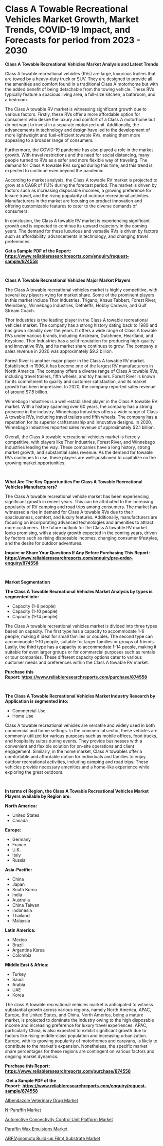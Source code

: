 <p><h1>Class A Towable Recreational Vehicles Market Growth, Market Trends, COVID-19 Impact, and Forecasts for period from 2023 - 2030</h1></p><p><strong>Class A Towable Recreational Vehicles Market Analysis and Latest Trends</strong></p>
<p><p>Class A towable recreational vehicles (RVs) are large, luxurious trailers that are towed by a heavy-duty truck or SUV. They are designed to provide all the amenities and comfort found in a traditional Class A motorhome but with the added benefit of being detachable from the towing vehicle. These RVs typically feature a spacious living area, a full-size kitchen, a bathroom, and a bedroom.</p><p>The Class A towable RV market is witnessing significant growth due to various factors. Firstly, these RVs offer a more affordable option for consumers who desire the luxury and comfort of a Class A motorhome but do not want to invest in a separate motorized unit. Additionally, the advancements in technology and design have led to the development of more lightweight and fuel-efficient towable RVs, making them more appealing to a broader range of consumers.</p><p>Furthermore, the COVID-19 pandemic has also played a role in the market growth. With travel restrictions and the need for social distancing, many people turned to RVs as a safer and more flexible way of traveling. The demand for Class A towable RVs surged during this time, and this trend is expected to continue even beyond the pandemic.</p><p>According to market analysis, the Class A towable RV market is projected to grow at a CAGR of 11.1% during the forecast period. The market is driven by factors such as increasing disposable incomes, a growing preference for leisure travel, and the rising popularity of outdoor recreational activities. Manufacturers in the market are focusing on product innovation and offering customizable features to cater to the diverse demands of consumers.</p><p>In conclusion, the Class A towable RV market is experiencing significant growth and is expected to continue its upward trajectory in the coming years. The demand for these luxurious and versatile RVs is driven by factors such as affordability, advancements in technology, and changing travel preferences.</p></p>
<p><strong>Get a Sample PDF of the Report:&nbsp; <a href="https://www.reliableresearchreports.com/enquiry/request-sample/874558">https://www.reliableresearchreports.com/enquiry/request-sample/874558</a></strong></p>
<p>&nbsp;</p>
<p><strong>Class A Towable Recreational Vehicles Major Market Players</strong></p>
<p><p>The Class A towable recreational vehicles market is highly competitive, with several key players vying for market share. Some of the prominent players in this market include Thor Industries, Trigano, Knaus Tabbert, Forest River, Weinsberg, Winnebago Industries, Dethleffs, Hobby Caravan, and Gulf Stream Coach.</p><p>Thor Industries is the leading player in the Class A towable recreational vehicles market. The company has a strong history dating back to 1980 and has grown steadily over the years. It offers a wide range of Class A towable RVs under various brands, including Airstream, Dutchmen, Heartland, and Keystone. Thor Industries has a solid reputation for producing high-quality and innovative RVs, and its market share continues to grow. The company's sales revenue in 2020 was approximately $9.2 billion.</p><p>Forest River is another major player in the Class A towable RV market. Established in 1996, it has become one of the largest RV manufacturers in North America. The company offers a diverse range of Class A towable RVs, including travel trailers, fifth wheels, and toy haulers. Forest River is known for its commitment to quality and customer satisfaction, and its market growth has been impressive. In 2020, the company reported sales revenue of around $7.8 billion.</p><p>Winnebago Industries is a well-established player in the Class A towable RV market. With a history spanning over 60 years, the company has a strong presence in the industry. Winnebago Industries offers a wide range of Class A towable RVs, including travel trailers and fifth wheels. The company has a reputation for its superior craftsmanship and innovative designs. In 2020, Winnebago Industries reported sales revenue of approximately $2.1 billion.</p><p>Overall, the Class A towable recreational vehicles market is fiercely competitive, with players like Thor Industries, Forest River, and Winnebago Industries leading the way. These companies have a long history, strong market growth, and substantial sales revenue. As the demand for towable RVs continues to rise, these players are well-positioned to capitalize on the growing market opportunities.</p></p>
<p>&nbsp;</p>
<p><strong>What Are The Key Opportunities For Class A Towable Recreational Vehicles Manufacturers?</strong></p>
<p><p>The Class A towable recreational vehicle market has been experiencing significant growth in recent years. This can be attributed to the increasing popularity of RV camping and road trips among consumers. The market has witnessed a rise in demand for Class A towable RVs due to their spaciousness, comfort, and luxury features. Additionally, manufacturers are focusing on incorporating advanced technologies and amenities to attract more customers. The future outlook for the Class A towable RV market looks promising, with a steady growth expected in the coming years, driven by factors such as rising disposable incomes, changing consumer lifestyles, and the desire for outdoor adventures.</p></p>
<p><strong>Inquire or Share Your Questions If Any Before Purchasing This Report: <a href="https://www.reliableresearchreports.com/enquiry/pre-order-enquiry/874558">https://www.reliableresearchreports.com/enquiry/pre-order-enquiry/874558</a></strong></p>
<p>&nbsp;</p>
<p><strong>Market Segmentation</strong></p>
<p><strong>The Class A Towable Recreational Vehicles Market Analysis by types is segmented into:</strong></p>
<p><ul><li>Capacity (1-6 people)</li><li>Capacity (1-10 people)</li><li>Capacity (1-14 people)</li></ul></p>
<p><p>The Class A towable recreational vehicles market is divided into three types based on capacity. The first type has a capacity to accommodate 1-6 people, making it ideal for small families or couples. The second type can accommodate 1-10 people, suitable for larger families or groups of friends. Lastly, the third type has a capacity to accommodate 1-14 people, making it suitable for even larger groups or for commercial purposes such as rentals or tour companies. These different capacity options cater to various customer needs and preferences within the Class A towable RV market.</p></p>
<p><strong>Purchase this Report:&nbsp;<a href="https://www.reliableresearchreports.com/purchase/874558">https://www.reliableresearchreports.com/purchase/874558</a></strong></p>
<p>&nbsp;</p>
<p><strong>The Class A Towable Recreational Vehicles Market Industry Research by Application is segmented into:</strong></p>
<p><ul><li>Commercial Use</li><li>Home Use</li></ul></p>
<p><p>Class A towable recreational vehicles are versatile and widely used in both commercial and home settings. In the commercial sector, these vehicles are commonly utilized for various purposes such as mobile offices, food trucks, and hospitality suites during events. They provide businesses with a convenient and flexible solution for on-site operations and client engagement. Similarly, in the home market, Class A towables offer a comfortable and affordable option for individuals and families to enjoy outdoor recreational activities, including camping and road trips. These vehicles provide necessary amenities and a home-like experience while exploring the great outdoors.</p></p>
<p>&nbsp;</p>
<p><strong>In terms of Region, the Class A Towable Recreational Vehicles Market Players available by Region are:</strong></p>
<p>
    <p> <strong> North America: </strong>
        <ul>
            <li>United States</li>
            <li>Canada</li>
        </ul>
        </p> 
    <p> <strong> Europe: </strong>
        <ul>
            <li>Germany</li>
            <li>France</li>
            <li>U.K.</li>
            <li>Italy</li>
            <li>Russia</li>
        </ul>
        </p> 
    <p> <strong> Asia-Pacific: </strong>
        <ul>
            <li>China</li>
            <li>Japan</li>
            <li>South Korea</li>
            <li>India</li>
            <li>Australia</li>
            <li>China Taiwan</li>
            <li>Indonesia</li>
            <li>Thailand</li>
            <li>Malaysia</li>
        </ul>
        </p> 
    <p> <strong> Latin America: </strong>
        <ul>
            <li>Mexico</li>
            <li>Brazil</li>
            <li>Argentina Korea</li>
            <li>Colombia</li>
        </ul>
        </p> 
    <p> <strong> Middle East & Africa: </strong>
        <ul>
            <li>Turkey</li>
            <li>Saudi</li>
            <li>Arabia</li>
            <li>UAE</li>
            <li>Korea</li>
        </ul>
    </p>
    </p>
<p><p>The class A towable recreational vehicles market is anticipated to witness substantial growth across various regions, namely North America, APAC, Europe, the United States, and China. North America, being a mature market, is projected to dominate the industry owing to the high disposable income and increasing preference for luxury travel experiences. APAC, particularly China, is also expected to exhibit significant growth due to factors like rising middle-class population and increasing urbanization. Europe, with its growing popularity of motorhomes and caravans, is likely to contribute to the market's expansion. Nonetheless, the specific market share percentages for these regions are contingent on various factors and ongoing market dynamics.</p></p>
<p><strong>Purchase this Report: <a href="https://www.reliableresearchreports.com/purchase/874558">https://www.reliableresearchreports.com/purchase/874558</a></strong></p>
<p>&nbsp;<strong>Get a Sample PDF of the Report:&nbsp;&nbsp;<a href="https://www.reliableresearchreports.com/enquiry/request-sample/874558">https://www.reliableresearchreports.com/enquiry/request-sample/874558</a></strong></p>
<p><strong></strong></p>
<p><p><a href="https://github.com/aasishrp01/Market-Research-Report-List-1/blob/main/albendazole-veterinary-drug-market.md">Albendazole Veterinary Drug Market</a></p><p><a href="https://medium.com/@kanew14036/n-paraffin-market-outlook-industry-overview-and-forecast-2023-to-2030-df87c8d1e81a">N-Paraffin Market</a></p><p><a href="https://www.linkedin.com/pulse/decoding-automotive-connectivity-control-unit-platform-market-pauhe/">Automotive Connectivity Control Unit Platform Market</a></p><p><a href="https://medium.com/@emiliomartelli542/paraffin-wax-emulsions-nbsp-market-focuses-on-market-share-size-and-projected-forecast-till-2030-8bcc257dade1">Paraffin Wax Emulsions Market</a></p><p><a href="https://www.linkedin.com/pulse/abfajinomoto-build-up-film-substrate-market-research-report-aasre/">ABF(Ajinomoto Build-up Film) Substrate Market</a></p></p>
